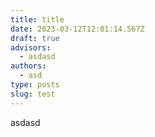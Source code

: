 ```yaml
---
title: title
date: 2023-03-12T12:01:14.567Z
draft: true
advisors:
  - asdasd
authors:
  - asd
type: posts
slug: test
---
```

a﻿sdasd